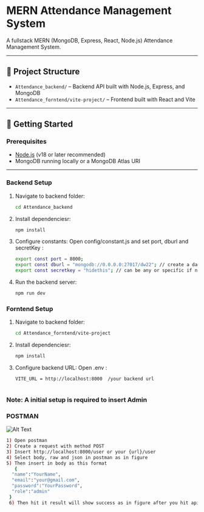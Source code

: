 # MERN Attendance Management System

A fullstack MERN (MongoDB, Express, React, Node.js) Attendance Management System.

---

## 📁 Project Structure

- `Attendance_backend/` – Backend API built with Node.js, Express, and MongoDB
- `Attendance_forntend/vite-project/` – Frontend built with React and Vite

---

## 🚀 Getting Started

### Prerequisites

- [Node.js](https://nodejs.org/) (v18 or later recommended)
- MongoDB running locally or a MongoDB Atlas URI

---

### Backend Setup

1. Navigate to backend folder:

   ```bash
   cd Attendance_backend

2. Install dependenciesr:

   ```bash
   npm install
   
3. Configure constants:
   Open config/constant.js and set port, dburl and secretKey :
   ```bash
   export const port = 8000;
   export const dburl = "mongodb://0.0.0.0:27017/dw22"; // create a data base and put its url here dw22 is my database
   export const secretkey = "hidethis"; // can be any or specific if needed

4. Run the backend server:

   ```bash
   npm run dev


### Forntend Setup

1. Navigate to backend folder:

   ```bash
   cd Attendance_forntend/vite-project

2. Install dependenciesr:

   ```bash
   npm install

3. Configure backend URL:
   Open .env :
   ```bash
   VITE_URL = http://localhost:8000  /your backend url



 ### Note: A initial setup is required to insert Admin

 ### POSTMAN
![Alt Text](./note1.JPG)

  ```bash
  1) Open postman
  2) Create a request with method POST
  3) Insert http://localhost:8000/user or your {url}/user
  4) Select body, raw and json in postman as in figure
  5) Then insert in body as this format
     {
    "name":"YourName",
    "email":"your@gmail.com",
    "password":"YourPassword",
    "role":"admin"
   }
   6) Then hit it result will show success as in figure after you hit api






